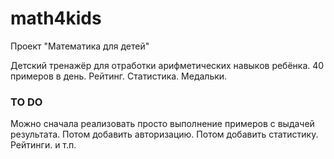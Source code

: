 # math4kids
Проект "Математика для детей"

Детский тренажёр для отработки арифметических навыков ребёнка. 40 примеров в день. Рейтинг. Статистика. Медальки. 

### TO DO
Можно сначала реализовать просто выполнение примеров с выдачей результата. Потом добавить авторизацию. Потом добавить статистику. Рейтинги. и т.п.
